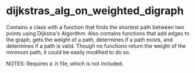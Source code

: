 # dijkstras_alg_on_weighted_digraph
Contains a class with a function that finds the shortest path between two points using Dijkstra's Algorithm. Also contains functions that add edges to the graph, gets the weight of a path, determines if a path exists, and determines if a path is valid. Though no functions return the weight of the minimum path, it could be easily modified to do so.

NOTES: Requires a .h file, which is not included. 
